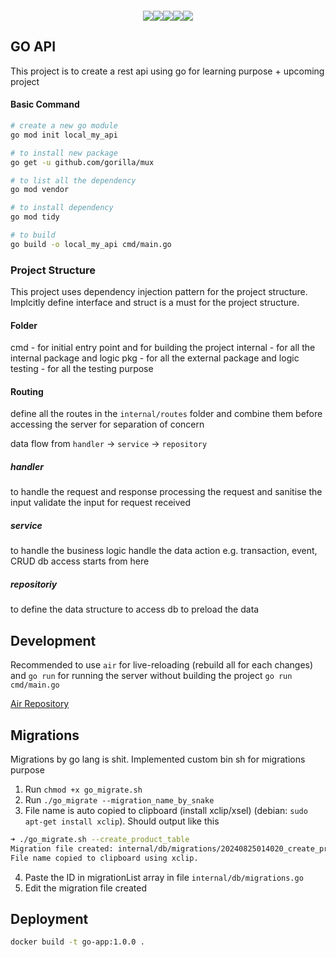 <div style="display: flex;align-items: center; justify-content: center; margin-top: 20px">
  <img src="https://img.shields.io/badge/Go-00ADD8?style=for-the-badge&logo=go&logoColor=white" />
  <img src="https://img.shields.io/badge/Debian-A81D33?style=for-the-badge&logo=debian&logoColor=white" />
  <img src="https://img.shields.io/badge/Shell_Script-121011?style=for-the-badge&logo=gnu-bash&logoColor=white" />
  <img src="https://img.shields.io/badge/PostgreSQL-316192?style=for-the-badge&logo=postgresql&logoColor=white" />
  <img src="https://img.shields.io/badge/JWT-000000?style=for-the-badge&logo=JSON%20web%20tokens&logoColor=white" />
</div>

## GO API

This project is to create a rest api using go for learning purpose + upcoming project

#### Basic Command

```bash
# create a new go module
go mod init local_my_api

# to install new package
go get -u github.com/gorilla/mux

# to list all the dependency
go mod vendor

# to install dependency
go mod tidy

# to build
go build -o local_my_api cmd/main.go
```

### Project Structure

This project uses dependency injection pattern for the project structure. Implcitly define interface and struct is a must for the project structure.

#### Folder

cmd - for initial entry point and for building the project
internal - for all the internal package and logic
pkg - for all the external package and logic
testing - for all the testing purpose

#### Routing

define all the routes in the `internal/routes` folder and combine them before accessing the server for separation of concern

data flow from `handler` -> `service` -> `repository`

##### handler

to handle the request and response
processing the request and sanitise the input
validate the input for request received

##### service

to handle the business logic
handle the data action e.g. transaction, event, CRUD
db access starts from here

##### repositoriy

to define the data structure
to access db
to preload the data

## Development

Recommended to use `air` for live-reloading (rebuild all for each changes) and `go run` for running the server without building the project `go run cmd/main.go`

[Air Repository](https://github.com/air-verse/air)

## Migrations

Migrations by go lang is shit. Implemented custom bin sh for migrations purpose

1. Run `chmod +x go_migrate.sh`
2. Run `./go_migrate --migration_name_by_snake`
3. File name is auto copied to clipboard (install xclip/xsel) (debian: `sudo apt-get install xclip`). Should output like this

```bash
➜ ./go_migrate.sh --create_product_table
Migration file created: internal/db/migrations/20240825014020_create_product_table.go
File name copied to clipboard using xclip.
```

4. Paste the ID in migrationList array in file `internal/db/migrations.go`
5. Edit the migration file created

## Deployment

```bash
docker build -t go-app:1.0.0 .
```
